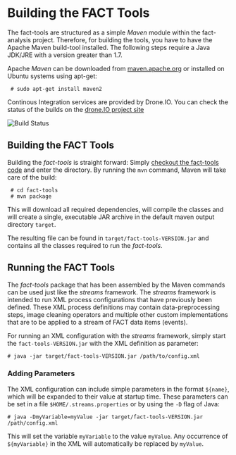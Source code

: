 Building the FACT Tools
=======================

The fact-tools are structured as a simple *Maven* module within the
fact-analysis project. Therefore, for building the tools, you have to
have the Apache Maven build-tool installed. The following steps require 
a Java JDK/JRE with a version greater than 1.7.

Apache *Maven* can be downloaded from [maven.apache.org](http://maven.apache.org)
or installed on Ubuntu systems using apt-get:

     # sudo apt-get install maven2


Continous Integration services are provided by Drone.IO. You can check the status of the builds on the [drone.IO project site](https://drone.io/bitbucket.org/cbockermann/fact-tools)


![Build Status](https://drone.io/bitbucket.org/cbockermann/fact-tools/status.png)



Building the FACT Tools
-----------------------

Building the *fact-tools* is straight forward: Simply [checkout the
fact-tools code](source-repository.html) and enter the directory. By running the `mvn` command,
Maven will take care of the build:

     # cd fact-tools
     # mvn package
     
  This will download all required dependencies, will compile the
classes and will create a single, executable JAR archive in the
default maven output directory `target`.

The resulting file can be found in `target/fact-tools-VERSION.jar` and contains
all the classes required to run the *fact-tools*.


Running the FACT Tools
----------------------

The *fact-tools* package that has been assembled by the Maven commands
can be used just like the *streams* framework.
The *streams* framework is intended to run XML process configurations
that have previously been defined. These XML process definitions may
contain data-preprocessing steps, image cleaning operators and multiple
other custom implementations that are to be applied to a stream of
FACT data items (events).

For running an XML configuration with the *streams* framework, simply
start the `fact-tools-VERSION.jar` with the XML definition as parameter:

    # java -jar target/fact-tools-VERSION.jar /path/to/config.xml
    
    
### Adding Parameters

The XML configuration can include simple parameters in the format `${name}`,
which will be expanded to their value at startup time. These parameters
can be set in a file `$HOME/.streams.properties` or by using the `-D` flag
of Java:

    # java -DmyVariable=myValue -jar target/fact-tools-VERSION.jar /path/config.xml
    
This will set the variable `myVariable` to the value `myValue`. Any occurrence
of `${myVariable}` in the XML will automatically be replaced by `myValue`.
